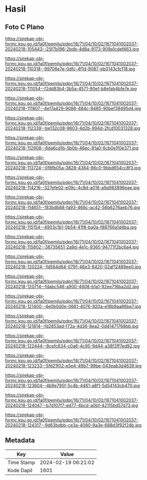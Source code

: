 # Hasil

## Foto C Plano

https://sirekap-obj-formc.kpu.go.id/fa0f/pemilu/pdpr/16/71/04/10/02/1671041002037-20240218-105443--25f7b196-2bdb-4d8a-9173-909a1cdef463.jpg

https://sirekap-obj-formc.kpu.go.id/fa0f/pemilu/pdpr/16/71/04/10/02/1671041002037-20240218-110318--99706e7e-0dfc-4f1d-9087-eb0143cfcf18.jpg

https://sirekap-obj-formc.kpu.go.id/fa0f/pemilu/pdpr/16/71/04/10/02/1671041002037-20240218-111054--f2dd83b4-3b5a-4571-90ef-b8efab4bfe7e.jpg

https://sirekap-obj-formc.kpu.go.id/fa0f/pemilu/pdpr/16/71/04/10/02/1671041002037-20240218-111807--4e17a429-9088-484c-9485-90bef39495d4.jpg

https://sirekap-obj-formc.kpu.go.id/fa0f/pemilu/pdpr/16/71/04/10/02/1671041002037-20240218-112339--be132c08-9603-4d2b-994d-2fcd10031328.jpg

https://sirekap-obj-formc.kpu.go.id/fa0f/pemilu/pdpr/16/71/04/10/02/1671041002037-20240218-112908--6da6cd1b-5b0b-46ec-91a0-6cb0e1f0e371.jpg

https://sirekap-obj-formc.kpu.go.id/fa0f/pemilu/pdpr/16/71/04/10/02/1671041002037-20240218-113724--0f8fb05a-3828-4364-86c0-9bbd654cc8f3.jpg

https://sirekap-obj-formc.kpu.go.id/fa0f/pemilu/pdpr/16/71/04/10/02/1671041002037-20240218-114216--327efe02-e09c-4c8d-a016-a9a983896eae.jpg

https://sirekap-obj-formc.kpu.go.id/fa0f/pemilu/pdpr/16/71/04/10/02/1671041002037-20240218-114651--183bdb88-fa93-468c-ac42-56b6276aeb76.jpg

https://sirekap-obj-formc.kpu.go.id/fa0f/pemilu/pdpr/16/71/04/10/02/1671041002037-20240218-115154--4903c1b1-0b54-41f8-ba0a-f88766a1d4ba.jpg

https://sirekap-obj-formc.kpu.go.id/fa0f/pemilu/pdpr/16/71/04/10/02/1671041002037-20240218-115802--38735651-2a9d-4e1c-9365-94771f2bc6a4.jpg

https://sirekap-obj-formc.kpu.go.id/fa0f/pemilu/pdpr/16/71/04/10/02/1671041002037-20240218-120224--fd564d64-0791-46e3-8420-02af12489ee0.jpg

https://sirekap-obj-formc.kpu.go.id/fa0f/pemilu/pdpr/16/71/04/10/02/1671041002037-20240218-120714--fdabc546-a900-4608-b1a1-92ee716ba2d2.jpg

https://sirekap-obj-formc.kpu.go.id/fa0f/pemilu/pdpr/16/71/04/10/02/1671041002037-20240218-121400--4e0b0d0e-0661-4076-920a-e18b9aa86be7.jpg

https://sirekap-obj-formc.kpu.go.id/fa0f/pemilu/pdpr/16/71/04/10/02/1671041002037-20240218-121814--fd2853ad-f72a-4d36-8ea2-0d41471768bb.jpg

https://sirekap-obj-formc.kpu.go.id/fa0f/pemilu/pdpr/16/71/04/10/02/1671041002037-20240218-122444--8cefc634-c0a6-4c95-9d44-a38f2ff7ed92.jpg

https://sirekap-obj-formc.kpu.go.id/fa0f/pemilu/pdpr/16/71/04/10/02/1671041002037-20240218-123233--5fd21f02-e5e4-49b7-99be-043eab3d4639.jpg

https://sirekap-obj-formc.kpu.go.id/fa0f/pemilu/pdpr/16/71/04/10/02/1671041002037-20240218-123604--4b9e795f-5c4b-4461-a8f1-5d54143cb470.jpg

https://sirekap-obj-formc.kpu.go.id/fa0f/pemilu/pdpr/16/71/04/10/02/1671041002037-20240218-124047--b7d107f7-ed77-4bcd-a0bf-42115bd57d73.jpg

https://sirekap-obj-formc.kpu.go.id/fa0f/pemilu/pdpr/16/71/04/10/02/1671041002037-20240218-124317--9d63bdbb-ce3a-4080-9a3e-688d3f92f24b.jpg


## Metadata

| Key        | Value               |
| ---------- | ------------------- |
| Time Stamp | 2024-02-19 06:21:02 |
| Kode Dapil | 1601                |



